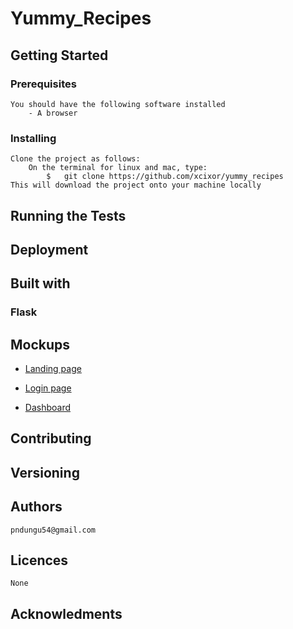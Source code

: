 # Yummy_Recipes

## Getting Started

### Prerequisites
	You should have the following software installed
        - A browser
### Installing
	Clone the project as follows:
		On the terminal for linux and mac, type: 
        	$   git clone https://github.com/xcixor/yummy_recipes
    This will download the project onto your machine locally

## Running the Tests

## Deployment

## Built with
### Flask

## Mockups
* [Landing page](/designs/wireframes/index_page.png)

* [Login page](/designs/wireframes/login_page.png)

* [Dashboard](/designs/wireframes/dashboard.png)

## Contributing

## Versioning
## Authors
	pndungu54@gmail.com
## Licences
	None

## Acknowledments
